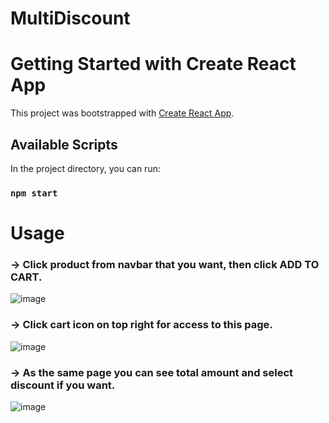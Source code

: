 # MultiDiscount

# Getting Started with Create React App

This project was bootstrapped with [Create React App](https://github.com/facebook/create-react-app).

## Available Scripts

In the project directory, you can run:

### `npm start`

# Usage

### → Click product from navbar that you want, then click **ADD TO CART**.
![image](https://github.com/ploynapatbunsena/MultiDiscount/assets/112202790/17cfc7c3-197e-47d2-a0d4-4be8d8033911)

### → Click cart icon on top right for access to this page.
![image](https://github.com/ploynapatbunsena/MultiDiscount/assets/112202790/98e0e911-faa6-43e1-b44c-87209cac80a0)

### → As the same page you can see total amount and select discount if you want.
![image](https://github.com/ploynapatbunsena/MultiDiscount/assets/112202790/f3adfa18-71a1-4578-8f0c-82b53fe10ea3)
